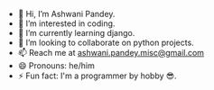 - 👋 Hi, I’m Ashwani Pandey.
- 👀 I’m interested in coding.
- 🌱 I’m currently learning django.
- 💞️ I’m looking to collaborate on python projects.
- 📫 Reach me at ashwani.pandey.misc@gmail.com
- 😄 Pronouns: he/him
- ⚡ Fun fact: I'm a programmer by hobby 😎. 

<!---
pandeyashwani/pandeyashwani is a ✨ special ✨ repository because its `README.md` (this file) appears on your GitHub profile.
You can click the Preview link to take a look at your changes.
--->
